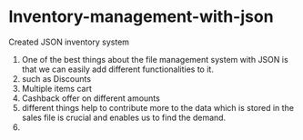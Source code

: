 # Inventory-management-with-json
Created JSON inventory system
1. One of the best things about the file management system with JSON is that we can easily add different functionalities to it.
2. such as Discounts
3. Multiple items cart
4. Cashback offer on different amounts
5. different things help to contribute more to the data which is stored in the sales file is crucial and enables us to find the demand.
6. 
